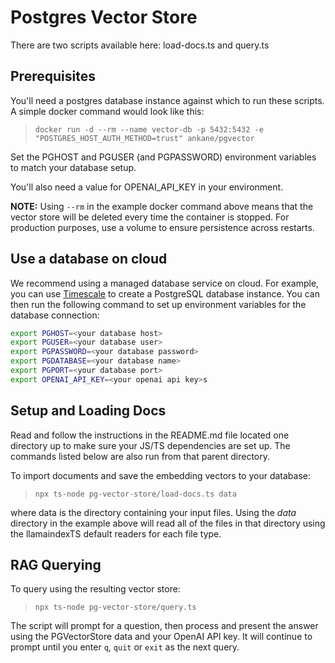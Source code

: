 # Postgres Vector Store

There are two scripts available here: load-docs.ts and query.ts

## Prerequisites

You'll need a postgres database instance against which to run these scripts. A simple docker command would look like this:

> `docker run -d --rm --name vector-db -p 5432:5432 -e "POSTGRES_HOST_AUTH_METHOD=trust" ankane/pgvector`

Set the PGHOST and PGUSER (and PGPASSWORD) environment variables to match your database setup.

You'll also need a value for OPENAI_API_KEY in your environment.

**NOTE:** Using `--rm` in the example docker command above means that the vector store will be deleted every time the container is stopped. For production purposes, use a volume to ensure persistence across restarts.

## Use a database on cloud

We recommend using a managed database service on cloud. For example, you can use [Timescale](https://www.timescale.com/blog/postgresql-as-a-vector-database-create-store-and-query-openai-embeddings-with-pgvector/) to create a PostgreSQL database instance. You can then run the following command to set up environment variables for the database connection:

```bash
export PGHOST=<your database host>
export PGUSER=<your database user>
export PGPASSWORD=<your database password>
export PGDATABASE=<your database name>
export PGPORT=<your database port>
export OPENAI_API_KEY=<your openai api key>s
```

## Setup and Loading Docs

Read and follow the instructions in the README.md file located one directory up to make sure your JS/TS dependencies are set up. The commands listed below are also run from that parent directory.

To import documents and save the embedding vectors to your database:

> `npx ts-node pg-vector-store/load-docs.ts data`

where data is the directory containing your input files. Using the _data_ directory in the example above will read all of the files in that directory using the llamaindexTS default readers for each file type.

## RAG Querying

To query using the resulting vector store:

> `npx ts-node pg-vector-store/query.ts`

The script will prompt for a question, then process and present the answer using the PGVectorStore data and your OpenAI API key. It will continue to prompt until you enter `q`, `quit` or `exit` as the next query.
